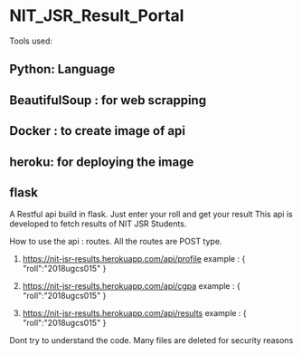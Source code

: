 # NIT_JSR_Result_Portal
Tools used:
## Python: Language
## BeautifulSoup : for web scrapping
## Docker : to create image of api
## heroku: for deploying the image
## flask 

A Restful api build in flask. Just enter your roll and get your result
This api is developed to fetch results of NIT JSR Students.

How to use the api :
routes.
All the routes are POST type.

1) https://nit-jsr-results.herokuapp.com/api/profile 
   example :
   {
      "roll":"2018ugcs015"
   }
   
2) https://nit-jsr-results.herokuapp.com/api/cgpa 
   example :
   {
      "roll":"2018ugcs015"
   }
   
3)  https://nit-jsr-results.herokuapp.com/api/results
   example :
   {
      "roll":"2018ugcs015"
   }  
   
   
   Dont try to understand the code. Many files are deleted for security reasons
